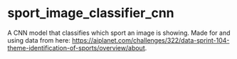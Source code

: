 # sport_image_classifier_cnn
A CNN model that classifies which sport an image is showing. Made for and using data from here: https://aiplanet.com/challenges/322/data-sprint-104-theme-identification-of-sports/overview/about.
